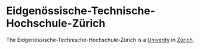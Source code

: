 # Eidgenössische-Technische-Hochschule-Zürich

The Eidgenössische-Technische-Hochschule-Zürich is a [Univerity](640005.md) in [Zürich](140000055.md).
